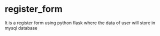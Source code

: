 # register_form
It is a register form using python flask where the data of user will store in  mysql database
